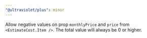 ```yaml
---
"@ultraviolet/plus": minor
---
```


Allow negative values on prop `monthlyPrice` and `price` from `<EstimateCost.Item />`. The total value will always be 0 or higher.
